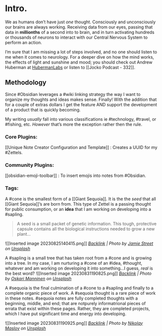 # Intro.
We as humans don’t have just *one* thought. Consciously and unconsciously our brains are always working. Receiving data from our eyes, passing that data in **millionths** of a second into to brain, and in turn activating hundreds or  thousands of neurons to interact with our Central Nervous System to perform an action.

I’m sure that I am missing a lot of steps involved, and no one should listen to me when it comes to neurology. For a deeper dive on how the mind works, the effects of light and sunshine and mood; you should check out Andrew Huberman at [HubermanLabs](https://hubermanlab.com/) or listen to [[Jocko Podcast - 332]].
## Methodology
Since #Obsidian leverages a #wiki linking strategy the way I want to organize my thoughts and ideas makes sense.  Finally! With the addition that for a couple of extras dollars I get the feature AND support the development of a product that is quickly becoming.

My writing *usually* fall into various classifications ie #technology, #travel, or #fishing, etc. *However* that’s more the exception rather then the rule. 

### Core Plugins:
[[Unique Note Creator Configuration and Template]] : Creates a UUID for my #Zettels.

### Community Plugins:
[[obsidian-emoji-toolbar]] : To insert emojis into notes from #Obsidian.

### Tags:
A #cone is the smallest form of a [[Giant Sequoia]].  It is the the *seed* that all [[Giant Sequoia]]’s are born from. This type of Zettel  is a passing thought for public consumption, or an **idea** that I am working on developing into a #sapling. 

> A seed is a small packet of genetic information. This tough, protective capsule contains all the biological instructions needed to grow a new plant…

![[Inserted image 20230825140415.png]]
*[Backlink](https://unsplash.com/photos/nHpRDaFN1o8) | Photo by [Jamie Street](https://unsplash.com/@jamie452?utm_source=Obsidian%20Image%20Inserter%20Plugin&utm_medium=referral) on [Unsplash](https://unsplash.com/?utm_source=Obsidian%20Image%20Inserter%20Plugin&utm_medium=referral)*

A #sapling is a small tree that has taken root from a #cone and is growing into a tree. In my case, I am nurturing a #cone of an #idea, #thought, whatever and am working on developing it into something...I guess, *real* is the best word?
![[Inserted image 20230831190825.png]]
*[Backlink](https://unsplash.com/photos/RnDXZXcfgGI) | Photo by [Oskari Manninen](https://unsplash.com/@osk_?utm_source=Obsidian%20Image%20Inserter%20Plugin&utm_medium=referral) on [Unsplash](https://unsplash.com/?utm_source=Obsidian%20Image%20Inserter%20Plugin&utm_medium=referral)*

A #sequoia is the final culmination of a #cone to a #sapling and finally to a complete organic piece of work. A #sequoia thought is a rare piece of work in these notes. #sequoia notes are fully completed thoughts with a beginning, middle, and end; that are notpurely informatrional pieces of errata that exist within these pages. Rather, they are completed projects, which I have put significant time and energy into developing. 

![[Inserted image 20230831190925.png]]
*[Backlink](https://unsplash.com/photos/XnvLe0u9iM8) | Photo by [Nikolay Maslov](https://unsplash.com/@ndmaslov?utm_source=Obsidian%20Image%20Inserter%20Plugin&utm_medium=referral) on [Unsplash](https://unsplash.com/?utm_source=Obsidian%20Image%20Inserter%20Plugin&utm_medium=referral)*
